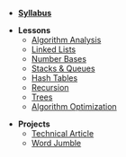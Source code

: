 *  **[Syllabus](README.md)**

- **Lessons**
  - [Algorithm Analysis](https://docs.google.com/presentation/d/1LLLVPl_vpZXz6K1N3vAcrGEBwegaD227A1pYw-fVCBo/edit?usp=sharing)
  - [Linked Lists](https://docs.google.com/presentation/d/191W9PsUSSYaQNrLT64Qf6XsOPnreJh2PtIT4I7tG5i8/edit?usp=sharing)
  - [Number Bases](https://docs.google.com/presentation/d/1QWVzQpxOuFEJQprtch3n5fFeTK1HSCyRmWoNJTYeSNs/edit?usp=sharing)
  - [Stacks & Queues](https://docs.google.com/presentation/d/1bUWZlbnro-y6uCsO586ESgsP0-BX9AcvzjDVfOD0B-U/edit?usp=sharing)
  - [Hash Tables](https://docs.google.com/presentation/d/1JCOxLSAAU0KTqYJFnStt97QILA02Q2oiJI6uP7Jrm10/edit?usp=sharing)
  - [Recursion](https://docs.google.com/presentation/d/1ScT3QmrfnPx07Je1kkamrQcjxBL8sb2H5ZC4_jOP14E/edit?usp=sharing)
  - [Trees](https://docs.google.com/presentation/d/1-xnKG8xS9JVeYbb3JR5AeN7hkCDjH63czjSNQA3LpeM/edit?usp=sharing)
  - [Algorithm Optimization](https://docs.google.com/presentation/d/1_FEpLqrNV8o0aXN5myAiltkXdlVlp4BE-QTIHPKJHlA/edit?usp=sharing)
 
* **Projects**
  - [Technical Article](Assignments/TechnicalArticle.md)
  - [Word Jumble](Projects/WordJumble/README.md)
